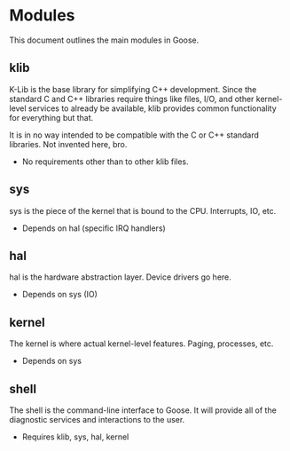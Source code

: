 # Modules #

This document outlines the main modules in Goose.

## klib ##

K-Lib is the base library for simplifying C++ development. Since the standard
C and C++ libraries require things like files, I/O, and other kernel-level
services to already be available, klib provides common functionality for
everything but that.

It is in no way intended to be compatible with the C or C++ standard libraries.
Not invented here, bro.

- No requirements other than to other klib files.

## sys ##

sys is the piece of the kernel that is bound to the CPU. Interrupts, IO, etc.

- Depends on hal (specific IRQ handlers)

## hal ##

hal is the hardware abstraction layer. Device drivers go here.

- Depends on sys (IO)

## kernel ##

The kernel is where actual kernel-level features. Paging, processes, etc.

- Depends on sys

## shell ##

The shell is the command-line interface to Goose. It will provide all of the
diagnostic services and interactions to the user.

- Requires klib, sys, hal, kernel
